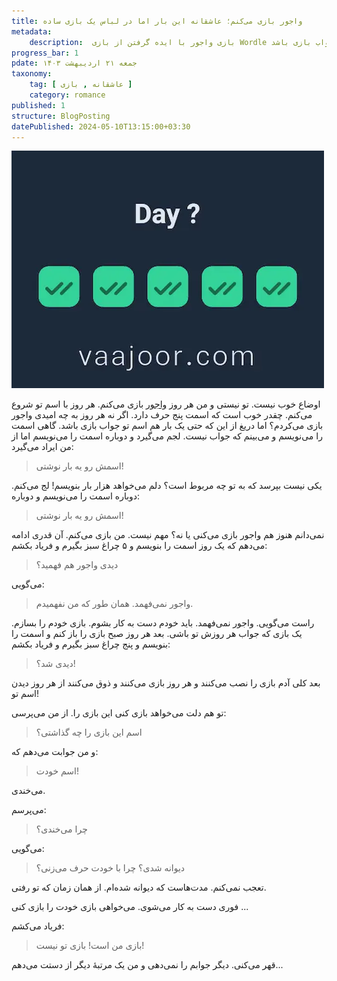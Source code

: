 ```yaml
---
title: واجور بازی می‌کنم؛ عاشقانه این بار اما در لباس یک بازی ساده
metadata: 
    description:  بازی واجور با ایده گرفتن از بازی Wordle ساخته شده و من هر روز آن را بازی می‌کنم تا وقتی که اسم تو جواب بازی باشد
progress_bar: 1
pdate: جمعه ۲۱ اردیبهشت ۱۴۰۳
taxonomy:
    tag: [ عاشقانه , بازی ]
    category: romance
published: 1
structure: BlogPosting
datePublished: 2024-05-10T13:15:00+03:30
---
```


![ بازی واجور با ایده گرفتن از بازی Wordle ساخته شده ](vaajoor.webp)

اوضاع خوب نیست. تو نیستی و من هر روز
[واجور](https://vaajoor.com)
بازی می‌کنم. هر روز با اسم تو شروع می‌کنم. چقدر خوب است که اسمت پنج حرف دارد. اگر نه هر روز به چه امیدی واجور بازی می‌کردم؟ اما دریغ از این که حتی یک بار هم اسم تو جواب بازی باشد. گاهی اسمت را می‌نویسم و می‌بینم که جواب نیست. لجم می‌گیرد و دوباره اسمت را می‌نویسم اما از من ایراد می‌گیرد: 

>  اسمش رو یه بار نوشتی!

یکی نیست بپرسد که به تو چه مربوط است؟ دلم می‌خواهد هزار بار بنویسم! لج‌ می‌کنم. دوباره اسمت را می‌نویسم و دوباره:

>  اسمش رو یه بار نوشتی!

نمی‌دانم هنوز هم واجور بازی می‌کنی یا نه؟ مهم نیست. من بازی می‌کنم. آن قدری ادامه می‌دهم که یک روز اسمت را بنویسم و ۵ چراغ سبز بگیرم و فریاد بکشم:

> دیدی واجور هم فهمید؟

می‌گویی:

> واجور نمی‌فهمد. همان طور که من نفهمیدم.

راست می‌گویی. واجور نمی‌فهمد. باید خودم دست به کار بشوم. بازی خودم را بسازم. یک بازی که جواب هر روزش تو باشی. بعد هر روز صبح بازی را باز کنم و اسمت را بنویسم و پنج چراغ سبز بگیرم و فریاد بکشم:

> دیدی شد؟!

بعد کلی آدم بازی را نصب می‌کنند و هر روز بازی می‌کنند و ذوق می‌کنند از هر روز دیدن اسم تو!

تو هم دلت می‌خواهد بازی کنی این بازی را. از من می‌پرسی:

> اسم این بازی را چه گذاشتی؟

و من جوابت می‌دهم که:

> اسم خودت!

می‌خندی. 

می‌پرسم: 

> چرا می‌خندی؟

می‌گویی:

> دیوانه شدی؟ چرا با خودت حرف می‌زنی؟

تعجب نمی‌کنم. مدت‌هاست که دیوانه شده‌ام. از همان زمان که تو رفتی. 

فوری دست به کار می‌شوی. می‌خواهی بازی خودت را بازی کنی ...

فریاد می‌کشم:

> بازی من است! بازی تو نیست!

قهر می‌کنی. دیگر جوابم را نمی‌دهی و من یک مرتبهٔ دیگر از دستت می‌دهم...